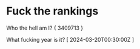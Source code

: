 # Fuck the rankings

Who the hell am I?
{ 3409713 }

What fucking year is it?
[ 2024-03-20T00:30:00Z ]
